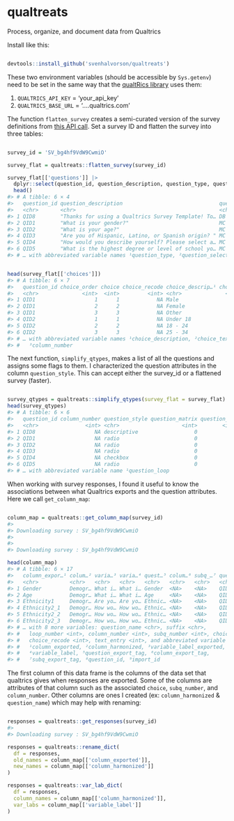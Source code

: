 
# qualtreats

Process, organize, and document data from Qualtrics

Install like this:

``` r

devtools::install_github('svenhalvorson/qualtreats')
```

These two environment variables (should be accessible by `Sys.getenv`)
need to be set in the same way that the [qualtRics
library](https://github.com/ropensci/qualtRics) uses them:

1.  `QUALTRICS_API_KEY` = ‘your_api_key’
2.  `QUALTRICS_BASE_URL` = ‘….qualtrics.com’

The function `flatten_survey` creates a semi-curated version of the
survey definitions from [this API
call](https://api.qualtrics.com/9d0928392673d-get-survey). Set a survey
ID and flatten the survey into three tables:

``` r

survey_id = 'SV_bg4hf9VdW9CwmiO'

survey_flat = qualtreats::flatten_survey(survey_id)

survey_flat[['questions']] |> 
  dplyr::select(question_id, question_description, question_type, question_selector) |>
  head()
#> # A tibble: 6 × 4
#>   question_id question_description                               quest…¹ quest…²
#>   <chr>       <chr>                                              <chr>   <chr>  
#> 1 QID8        "Thanks for using a Qualtrics Survey Template! To… DB      TB     
#> 2 QID1        "What is your gender?"                             MC      SAVR   
#> 3 QID2        "What is your age?"                                MC      SAVR   
#> 4 QID3        "Are you of Hispanic, Latino, or Spanish origin? " MC      SAVR   
#> 5 QID4        "How would you describe yourself? Please select a… MC      MAVR   
#> 6 QID5        "What is the highest degree or level of school yo… MC      SAVR   
#> # … with abbreviated variable names ¹​question_type, ²​question_selector
```

``` r

head(survey_flat[['choices']])
#> # A tibble: 6 × 7
#>   question_id choice_order choice choice_recode choice_descrip…¹ choic…² colum…³
#>   <chr>              <int>  <int>         <int> <chr>              <int>   <int>
#> 1 QID1                   1      1            NA Male                   0      NA
#> 2 QID1                   2      2            NA Female                 0      NA
#> 3 QID1                   3      3            NA Other                  0      NA
#> 4 QID2                   1      1            NA Under 18               0      NA
#> 5 QID2                   2      2            NA 18 - 24                0      NA
#> 6 QID2                   3      3            NA 25 - 34                0      NA
#> # … with abbreviated variable names ¹​choice_description, ²​choice_text_entry,
#> #   ³​column_number
```

The next function, `simplify_qtypes`, makes a list of all the questions
and assigns some flags to them. I characterized the question attributes
in the column `question_style`. This can accept either the survey_id or
a flattened survey (faster).

``` r

survey_qtypes = qualtreats::simplify_qtypes(survey_flat = survey_flat)
head(survey_qtypes)
#> # A tibble: 6 × 6
#>   question_id column_number question_style question_matrix question_sbs questi…¹
#>   <chr>               <int> <chr>                    <int>        <int>    <int>
#> 1 QID8                   NA descriptive                  0            0        0
#> 2 QID1                   NA radio                        0            0        0
#> 3 QID2                   NA radio                        0            0        0
#> 4 QID3                   NA radio                        0            0        0
#> 5 QID4                   NA checkbox                     0            0        0
#> 6 QID5                   NA radio                        0            0        0
#> # … with abbreviated variable name ¹​question_loop
```

When working with survey responses, I found it useful to know the
associations between what Qualtrics exports and the question attributes.
Here we call `get_column_map`:

``` r

column_map = qualtreats::get_column_map(survey_id)
#> 
#> Downloading survey : SV_bg4hf9VdW9CwmiO
#> 
#> 
#> Downloading survey : SV_bg4hf9VdW9CwmiO

head(column_map)
#> # A tibble: 6 × 17
#>   column_expor…¹ colum…² varia…³ varia…⁴ quest…⁵ colum…⁶ subq_…⁷ quest…⁸ impor…⁹
#>   <chr>          <chr>   <chr>   <chr>   <chr>   <chr>   <chr>   <chr>   <chr>  
#> 1 Gender         Demogr… What i… What i… Gender  <NA>    <NA>    QID1    QID1   
#> 2 Age            Demogr… What i… What i… Age     <NA>    <NA>    QID2    QID2   
#> 3 Ethnicity1     Demogr… Are yo… Are yo… Ethnic… <NA>    <NA>    QID3    QID3   
#> 4 Ethnicity2_1   Demogr… How wo… How wo… Ethnic… <NA>    <NA>    QID4    QID4   
#> 5 Ethnicity2_2   Demogr… How wo… How wo… Ethnic… <NA>    <NA>    QID4    QID4   
#> 6 Ethnicity2_3   Demogr… How wo… How wo… Ethnic… <NA>    <NA>    QID4    QID4   
#> # … with 8 more variables: question_name <chr>, suffix <chr>,
#> #   loop_number <int>, column_number <int>, subq_number <int>, choice <int>,
#> #   choice_recode <int>, text_entry <int>, and abbreviated variable names
#> #   ¹​column_exported, ²​column_harmonized, ³​variable_label_exported,
#> #   ⁴​variable_label, ⁵​question_export_tag, ⁶​column_export_tag,
#> #   ⁷​subq_export_tag, ⁸​question_id, ⁹​import_id
```

The first column of this data frame is the columns of the data set that
qualtrics gives when responses are exported. Some of the columns are
attributes of that column such as the associated `choice`,
`subq_number`, and `column_number`. Other columns are ones I created
(ex: `column_harmonized` & `question_name`) which may help with
renaming:

``` r

responses = qualtreats::get_responses(survey_id)
#> 
#> Downloading survey : SV_bg4hf9VdW9CwmiO

responses = qualtreats::rename_dict(
  df = responses,
  old_names = column_map[['column_exported']],
  new_names = column_map[['column_harmonized']]
)

responses = qualtreats::var_lab_dict(
  df = responses,
  column_names = column_map[['column_harmonized']],
  var_labs = column_map[['variable_label']]
)
```
